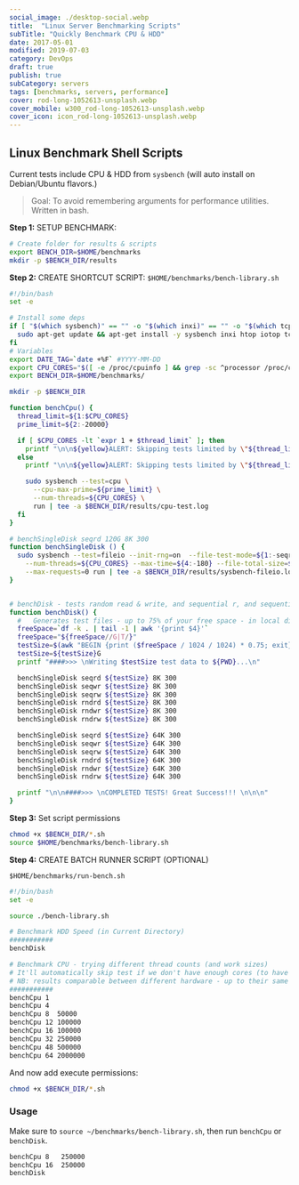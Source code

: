 ```yaml
---
social_image: ./desktop-social.webp
title:  "Linux Server Benchmarking Scripts"
subTitle: "Quickly Benchmark CPU & HDD"
date: 2017-05-01
modified: 2019-07-03
category: DevOps
draft: true
publish: true
subCategory: servers
tags: [benchmarks, servers, performance]
cover: rod-long-1052613-unsplash.webp
cover_mobile: w300_rod-long-1052613-unsplash.webp
cover_icon: icon_rod-long-1052613-unsplash.webp
---
```


## Linux Benchmark Shell Scripts

Current tests include CPU & HDD from `sysbench` (will auto install on Debian/Ubuntu flavors.)

> Goal: To avoid remembering arguments for performance utilities. Written in bash.

**Step 1:** SETUP BENCHMARK:

```sh
# Create folder for results & scripts
export BENCH_DIR=$HOME/benchmarks
mkdir -p $BENCH_DIR/results
```

**Step 2:** CREATE SHORTCUT SCRIPT: `$HOME/benchmarks/bench-library.sh`

```sh
#!/bin/bash
set -e

# Install some deps
if [ "$(which sysbench)" == "" -o "$(which inxi)" == "" -o "$(which tcpdump)" == "" ]; then
  sudo apt-get update && apt-get install -y sysbench inxi htop iotop tcpdump hddtemp
fi
# Variables
export DATE_TAG=`date +%F` #YYYY-MM-DD
export CPU_CORES="$([ -e /proc/cpuinfo ] && grep -sc ^processor /proc/cpuinfo || sysctl -n hw.ncpu)"
export BENCH_DIR=$HOME/benchmarks/

mkdir -p $BENCH_DIR

function benchCpu() {
  thread_limit=${1:$CPU_CORES}
  prime_limit=${2:-20000}

  if [ $CPU_CORES -lt `expr 1 + $thread_limit` ]; then
    printf "\n\n${yellow}ALERT: Skipping tests limited by \"${thread_limit} thread test\"\n${cyan}Not enough CPU Cores ($CPU_CORES)  ${reset}\n\n"
  else
    printf "\n\n${yellow}ALERT: Skipping tests limited by \"${thread_limit} thread test\"\n${reset}"

    sudo sysbench --test=cpu \
      --cpu-max-prime=${prime_limit} \
      --num-threads=${CPU_CORES} \
      run | tee -a $BENCH_DIR/results/cpu-test.log
  fi
}

# benchSingleDisk seqrd 120G 8K 300
function benchSingleDisk () {
  sudo sysbench --test=fileio --init-rng=on  --file-test-mode=${1:-seqrd} --file-block-size=${3:-64K} \
    --num-threads=${CPU_CORES} --max-time=${4:-180} --file-total-size=${2:-60G} \
    --max-requests=0 run | tee -a $BENCH_DIR/results/sysbench-fileio.log
}


# benchDisk - tests random read & write, and sequential r, and sequential write, before final cleanup.
function benchDisk() {
  #   Generates test files - up to 75% of your free space - in local dir, then runs the 3 tests (up to 20 minutes each)
  freeSpace=`df -k . | tail -1 | awk '{print $4}'`
  freeSpace="${freeSpace//G|T/}"
  testSize=$(awk "BEGIN {print ($freeSpace / 1024 / 1024) * 0.75; exit}")
  testSize=${testSize}G
  printf "####>>> \nWriting $testSize test data to ${PWD}...\n"

  benchSingleDisk seqrd ${testSize} 8K 300
  benchSingleDisk seqwr ${testSize} 8K 300
  benchSingleDisk seqrw ${testSize} 8K 300
  benchSingleDisk rndrd ${testSize} 8K 300
  benchSingleDisk rndwr ${testSize} 8K 300
  benchSingleDisk rndrw ${testSize} 8K 300

  benchSingleDisk seqrd ${testSize} 64K 300
  benchSingleDisk seqwr ${testSize} 64K 300
  benchSingleDisk seqrw ${testSize} 64K 300
  benchSingleDisk rndrd ${testSize} 64K 300
  benchSingleDisk rndwr ${testSize} 64K 300
  benchSingleDisk rndrw ${testSize} 64K 300

  printf "\n\n####>>> \nCOMPLETED TESTS! Great Success!!! \n\n\n"
}
```

**Step 3:** Set script permissions

```sh
chmod +x $BENCH_DIR/*.sh
source $HOME/benchmarks/bench-library.sh
```

**Step 4:** CREATE BATCH RUNNER SCRIPT (OPTIONAL)

`$HOME/benchmarks/run-bench.sh`

```sh
#!/bin/bash
set -e

source ./bench-library.sh

# Benchmark HDD Speed (in Current Directory)
###########
benchDisk

# Benchmark CPU - trying different thread counts (and work sizes)
# It'll automatically skip test if we don't have enough cores (to have an impact)
# NB: results comparable between different hardware - up to their same CPU CORE #.
###########
benchCpu 1
benchCpu 4
benchCpu 8  50000
benchCpu 12 100000
benchCpu 16 100000
benchCpu 32 250000
benchCpu 48 500000
benchCpu 64 2000000
```

And now add execute permissions:

```sh
chmod +x $BENCH_DIR/*.sh
```

### Usage

Make sure to `source ~/benchmarks/bench-library.sh`, then run `benchCpu` or `benchDisk`.

```sh
benchCpu 8   250000
benchCpu 16  250000
benchDisk
```

<!--# I/O - Live Monitor
1. System: iotop
1. Per command: dtrace/ltrace/strace
-->
